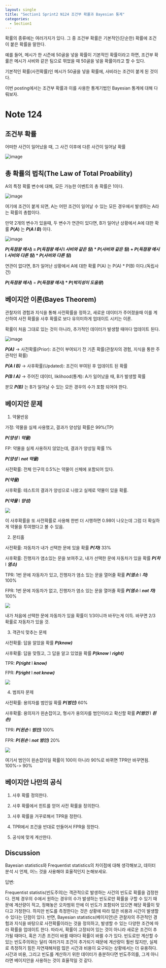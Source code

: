 ```yaml
---
layout: single
title: "Section1 Sprint2 N124 조건부 확률과 Bayesian 통계"
categories:
  - Section1
---
```


확률의 종류에는 여러가지가 있다. 그 중 조건부 확률은 기본적인(단순한) 확률에 조건이 붙은 확률을 말한다. 

예를 들어, 메시가 한 시즌에 50골을 넣을 확률이 기본적인 확률이라고 하면, 조건부 확률은 메시가 사비와 같은 팀으로 뛰었을 때 50골을 넣을 확률이라고 할 수 있다.

기본적인 확률(사전확률)인 메시가 50골을 넣을 확률에, 사비라는 조건이 붙게 된 것이다.

이번 posting에서는 조건부 확률과 이를 사용한 통계기법인 Bayesian 통계에 대해 다뤄보자.

# Note 124

## 조건부 확률

어떠한 사건이 일어났을 때, 그 사건 이후에 다른 사건이 일어날 확률

![image](https://user-images.githubusercontent.com/97672187/151543654-055f5415-6bed-40f8-9886-6245517b97a8.png)

## 총 확률의 법칙(The Law of Total Proability)

A의 특정 확률 변수에 대해, 모든 가능한 이벤트의 총 확률은 1이다.

![image](https://user-images.githubusercontent.com/97672187/151545398-abe3ede1-aa0f-430f-9503-4772a3e31296.png)

여기에 조건이 붙게 되면, A는 어떤 조건이 일어날 수 있는 모든 경우에서 발생하는 A라는 확률의 총합이다.

만약 2개의 변수가 있을때, 두 변수가 연관이 있다면, B가 일어난 상황에서 A에 대한 확률 **_P_(_A_)** 는 
**_P_(_A I B_)** 이다.

![image](https://user-images.githubusercontent.com/97672187/151546680-4374afd4-7332-4b16-b0cb-0f1acc6725a2.png)

**_P_(_득점왕 메시_) = _P_(_득점왕 메시_ I _사비와 같은 팀_) * _P_(_사비와 같은 팀_) + _P_(_득점왕 메시_ I _사비와 다른 팀_) *  _P_(_사비와 다른 팀_)**

연관이 없다면, B가 일어난 상황에서 A에 대한 확률 P(A) 는 P(A) * P(B) 이다.(독립사건)

**_P_(_득점왕 메시_)** = **_P_(_득점왕 메시_) * _P_(_박지성이 도움왕_)**

## 베이지안 이론(Bayes Theorem)

관찰자의 경험과 지식을 통해 사전확률을 정하고, 새로운 데이터가 주어졌을때 이를 계산하여 사전 확률을 사후 확률로 보다 유의미하게 업데이트 시키는 이론.

확률이 처음 그대로 있는 것이 아니라, 추가적인 데이터가 발생할 때마다 업데이트 된다.

![image](https://user-images.githubusercontent.com/97672187/151547138-8220aaa0-79c1-4559-b2b6-cef9ab052a08.png)

**_P(A)_** -> 사전확률(Prior): 조건이 부여되기 전 기존 확률(관찰자의 경험, 지식을 통한 주관적인 확률)

**_P(A I B)_** -> 사후확률(Updated): 조건이 부여된 후 업데이트 된 확률

**_P(_B I A_)_** -> 주어진 데이터, liklihood(통계): A가 일어났을 때, B가 발생할 확률

분모 **_P(B)_** 는 B가 일어날 수 있는 모든 경우의 수가 포함 되어야 한다.

## 베이지안 문제
1) 약물반응

가정: 약물을 실제 사용했고, 결과가 양성일 확률은 99%(TP) 

**_P(양성_** I **_약물)_**

FP: 약물을 실제 사용하지 않았는데, 결과가 양성일 확률 1% 

**_P(양성_** I **_not 약물)_**

사전확률: 전체 인구의 0.5%는 약물이 신체에 포함되어 있다. 

**_P(약물)_**

사후확률: 테스트의 결과가 양성으로 나왔고 실제로 약물이 있을 확률. 

**_P(약물_** I **_양성)_**

<img src="https://user-images.githubusercontent.com/97672187/151549496-9d77577d-2854-4309-b817-8e6c14fe9268.png"/>

이 사후확률을 또 사전확률로 사용해 한번 더 시행하면 0.98이 나오는데 그럼 더 확실하게 약물을 투여했다고 볼 수 있음.

2) 몬티홀

사전확률: 자동차가 내가 선택한 문에 있을 확률 **_P(차)_** 33%

사후확률: 진행자가 염소있는 문을 보여주고, 내가 선택한 문에 자동차가 있을 확률 **_P(차_** I **_염소)_**

TPR: 1번 문에 자동차가 있고, 진행자가 염소 있는 문을 열어줄 확률 **_P(염소_** I **_차)_** 100%

FPR: 1번 문에 자동차가 없고, 진행자가 염소 있는 문을 열어줄 확률 **_P(염소_** I **_not 차)_** 100%

<img src="https://user-images.githubusercontent.com/97672187/151551655-c6d40e0b-d446-4ee6-afe2-11bf973cd820.png"/>

내가 처음에 선택한 문에 자동차가 있을 확률이 1/3이니까 바꾸는게 이득. 바꾸면 2/3 확률로 자동차가 있을 것.

3) 객관식 맞추는 문제

사전확률: 답을 알았을 확률 **_P(know)_**

사후확률: 답을 맞췄고, 그 답을 알고 있었을 확률 **_P(know_** I **_right)_**

TPR: **_P(right_** I **_know)_**

FPR: **_P(right_** I **_not know)_**

<img src="https://user-images.githubusercontent.com/97672187/151552722-1c5bff28-8543-427d-b1d6-0732b47984d9.png"/>

4) 범죄자 문제

사전확률: 용의자를 범인일 확률 **_P(범인)_** 60%

사후확률: 용의자가 왼손잡이고, 형사가 용의자를 범인이라고 확신할 확률 **_P(범인_** I **_왼손)_** 

TPR: **_P(왼손_** I **_범인)_** 100%

FPR: **_P(왼손_** I **_not 범인)_** 20%

<img src="https://user-images.githubusercontent.com/97672187/151554595-b63af57c-d6e9-41aa-96cf-149be13a633c.png"/>

여기서 범인이 왼손잡이일 확률이 100이 아니라 90%로 바뀌면 TPR만 바꾸면됨. 100%-> 90%

## 베이지안 나만의 공식
1) 사후 확률 정의한다.

2) 사후 확률에서 힌트를 얻어 사전 확률을 정의한다.

3) 사후 확률을 거꾸로해서 TPR을 정한다.

4) TPR에서 조건을 반대로 만들어서 FPR을 정한다.

5) 공식에 맞게 계산한다.


## Discussion

Bayesian statistics와 Frequentist statistics의 차이점에 대해 생각해보고,
데이터 분석 시 언제, 어느 것을 사용해야 효율적인지 논해보세요.

답변:

Frequentist statistis(빈도주의)는 객관적으로 발생하는 사건의 빈도로 확률을 검정한다. 전체 경우의 수에서 원하는 경우의 수가 발생하는 빈도로만 확률을 구할 수 있기 때문에 계산량이 적고, 정해놓은 오차범위 안에 이 빈도가 포함되어 있으면 해당 확률이 맞다고 가정한다. 하지만 빈도를 측정한다는 것은 상황에 따라 많은 비용과 시간이 발생할 수 있다는 단점이 있다.
반면, Bayesian statistics(베이지안)은 관찰자의 주관적인 경험과 지식을 바탕으로 사전확률이라는 것을 정의하고, 발생할 수 있는 다양한 조건에 따라 확률을 업데이트 한다. 따라서, 확률이 고정되어 있는 것이 아니라 새로운 조건이 추가될 때마다, 혹은 기존 조건이 바뀔 때마다 확률이 바뀔 수가 있다. 빈도로만 계산할 수 있는 빈도주의와는 달리 여러가지 조건이 추가되기 때문에 계산량이 훨씬 많지만, 실제로 측정하기 힘든 자연재해처럼 많은 시간과 비용이 요구되는 상황에서는 더 유용하다.
시간과 비용, 그리고 빈도를 계산하기 위한 데이터가 충분하다면 빈도주의를, 그게 아니라면 베이지안을 사용하는 것이 효율적일 것 같다.


